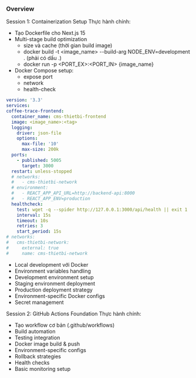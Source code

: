 ### Overview
Session 1: Containerization Setup
Thực hành chính:
 - Tạo Dockerfile cho Next.js 15
 - Multi-stage build optimization
   - size và cache (thời gian build image)
   - docker build -t <image_name> --build-arg NODE_ENV=development . (phải có dấu .)
   - docker run -p <PORT_EX>:<PORT_IN> {image_name}
 - Docker Compose setup:
    - expose port
    - network
    - health-check
  ```yml
version: '3.3'
services:
  coffee-trace-frontend:
    container_name: cms-thietbi-frontend
    image: <image_name>:<tag>
    logging:
      driver: json-file
      options:
        max-file: '10'
        max-size: 200k
    ports:
      - published: 5005
        target: 3000
    restart: unless-stopped
    # networks:
    #   - cms-thietbi-network
    # environment:
    #   - REACT_APP_API_URL=http://backend-api:8000
    #   - REACT_APP_ENV=production
    healthcheck:
      test: wget -q --spider http://127.0.0.1:3000/api/health || exit 1
      interval: 15s
      timeout: 10s
      retries: 3
      start_period: 15s
# networks:
#   cms-thietbi-network:
#     external: true
#     name: cms-thietbi-network
  ```
 - Local development với Docker
 - Environment variables handling
 - Development environment setup
 - Staging environment deployment
 - Production deployment strategy
 - Environment-specific Docker configs
 - Secret management


Session 2: GitHub Actions Foundation
Thực hành chính:

- Tạo workflow cơ bản (.github/workflows)
- Build automation
- Testing integration
- Docker image build & push
- Environment-specific configs
- Rollback strategies
- Health checks
- Basic monitoring setup